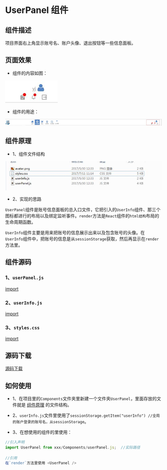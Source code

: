 # UserPanel 组件

## 组件描述

项目界面右上角显示账号名、账户头像、退出按钮等一些信息面板。

## 页面效果

* 组件的内容如图：

![](../../../images/accountPanel/userPanel/performImg0.jpg)

* 组件的用途：

![](../../../images/accountPanel/userPanel/performImg1.jpg)

## 组件原理

* 1、组件文件结构

![](../../../images/accountPanel/userPanel/userPanelImg1.jpg)

* 2、实现的思路

`UserPanel`组件是账号信息面板的总入口文件，它把引入的`UserInfo`组件、那三个图标都进行的布局以及绑定监听事件。`render`方法是`React`组件的`html结构`布局的生命周期函数。

`UserInfo`组件主要是用来把账号的信息展示出来以及包含账号的头像。在`UserInfo`组件中，把账号的信息是从`sessionStorage`获取，然后再显示在`render`方法里。

## 组件源码

### 1、`userPanel.js`

[import](code/userPanel.js)
<br />


### 2、`userInfo.js`

[import](code/userInfo.js)
<br />

### 3、`styles.css`

[import](code/styles.css)
<br />

## 源码下载

<a href="./code/UserPanel.zip?_blank" title="下载 UserPanel 组件" target="_blank">源码下载</a>


## 如何使用

* 1、在项目里的`Components`文件夹里新建一个文件夹`UserPanel`，里面存放的文件就是 [组件原理](#组件原理)  的文件结构。

* 2、`userInfo.js`文件里使用了`sessionStorage.getItem("userInfo") //全局的账户登录的账号名，从sessionStorage`。

* 3、在想使用的组件的里使用：

```js
//引入声明 
import UserPanel from xxx/Components/userPanel.js;  //实际路径

//引用 
在`render`方法里使用 <UserPanel />
```